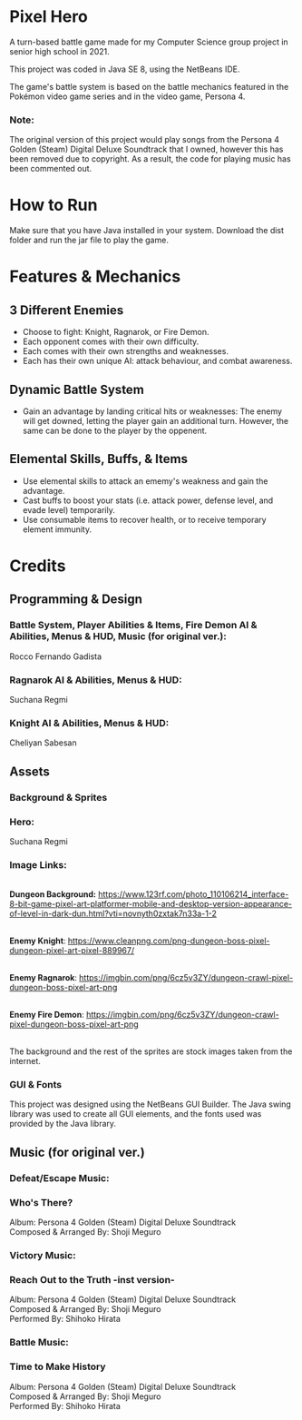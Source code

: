 # Pixel Hero

A turn-based battle game made for my Computer Science group project in senior high school in 2021.

This project was coded in Java SE 8, using the NetBeans IDE.

The game's battle system is based on the battle mechanics featured in the Pokémon video game series and in the video game, Persona 4.

### Note:

The original version of this project would play songs from the Persona 4 Golden (Steam) Digital Deluxe Soundtrack that I owned, however this has been removed due to copyright. As a result, the code for playing music has been commented out.

# How to Run

Make sure that you have Java installed in your system. Download the dist folder and run the jar file to play the game.

# Features & Mechanics

## **3 Different Enemies**
  * Choose to fight: Knight, Ragnarok, or Fire Demon.
  * Each opponent comes with their own difficulty.
  * Each comes with their own strengths and weaknesses.
  * Each has their own unique AI: attack behaviour, and combat awareness.

## **Dynamic Battle System**
  * Gain an advantage by landing critical hits or weaknesses: The enemy will get downed, letting the player gain an additional turn. However, the same can be done to the player by the oppenent.

## **Elemental Skills, Buffs, & Items**
  * Use elemental skills to attack an ememy's weakness and gain the advantage.
  * Cast buffs to boost your stats (i.e. attack power, defense level, and evade level) temporarily.
  * Use consumable items to recover health, or to receive temporary element immunity.

# Credits

## Programming & Design

### Battle System, Player Abilities & Items, Fire Demon AI & Abilities, Menus & HUD, Music (for original ver.): 
Rocco Fernando Gadista

### Ragnarok AI & Abilities, Menus & HUD:
Suchana Regmi

### Knight AI & Abilities, Menus & HUD:
Cheliyan Sabesan

## Assets 

### Background & Sprites

### Hero:
Suchana Regmi

### Image Links:

<br>**Dungeon Background:** https://www.123rf.com/photo_110106214_interface-8-bit-game-pixel-art-platformer-mobile-and-desktop-version-appearance-of-level-in-dark-dun.html?vti=novnyth0zxtak7n33a-1-2

<br>**Enemy Knight**: https://www.cleanpng.com/png-dungeon-boss-pixel-dungeon-pixel-art-pixel-889967/

<br>**Enemy Ragnarok**: https://imgbin.com/png/6cz5v3ZY/dungeon-crawl-pixel-dungeon-boss-pixel-art-png

<br>**Enemy Fire Demon**: https://imgbin.com/png/6cz5v3ZY/dungeon-crawl-pixel-dungeon-boss-pixel-art-png

<br>The background and the rest of the sprites are stock images taken from the internet.

### GUI & Fonts

This project was designed using the NetBeans GUI Builder. The Java swing library was used to create all GUI elements, and the fonts used was provided by the Java library.

## Music (for original ver.) 

### Defeat/Escape Music: 
### Who's There?
Album: Persona 4 Golden (Steam) Digital Deluxe Soundtrack
<br>Composed & Arranged By: Shoji Meguro 

### Victory Music: 
### Reach Out to the Truth -inst version-  
Album: Persona 4 Golden (Steam) Digital Deluxe Soundtrack
<br>Composed & Arranged By: Shoji Meguro 
<br> Performed By: Shihoko Hirata

### Battle Music: 
### Time to Make History
Album: Persona 4 Golden (Steam) Digital Deluxe Soundtrack
<br>Composed & Arranged By: Shoji Meguro 
<br> Performed By: Shihoko Hirata
